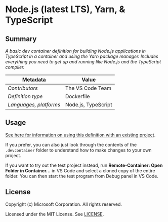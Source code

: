 # Node.js (latest LTS), Yarn, & TypeScript

## Summary

*A basic dev container definition for building Node.js applications in TypeScript in a container and using the Yarn package manager. Includes everything you need to get up and running like Node.js and the TypeScript compiler.*

| Metadata | Value |  
|----------|-------|
| *Contributors* | The VS Code Team |
| *Definition type* | Dockerfile |
| *Languages, platforms* | Node.js, TypeScript |

## Usage

[See here for information on using this definition with an existing project](../../README.md#using-a-definition).

If you prefer, you can also just look through the contents of the `.devcontainer` folder to understand how to make changes to your own project.

If you want to try out the test project instead, run **Remote-Container: Open Folder in Container...** in VS Code and select a cloned copy of the entire folder. You can then start the test program from Debug panel in VS Code.

## License

Copyright (c) Microsoft Corporation. All rights reserved.

Licensed under the MIT License. See [LICENSE](../../LICENSE).
